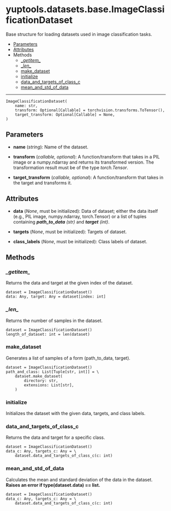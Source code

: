 # yuptools.datasets.base.ImageClassificationDataset

Base structure for loading datasets used in image classification tasks.


- [Parameters](#parameters)
- [Attributes](#attributes)
- Methods
  - [\__getitem\__](#\__getitem\__)
  - [\__len\__](#\__len\__)
  - [make_dataset](#makedataset)
  - [initialize](#initialize)
  - [data_and_targets_of_class_c](#dataandtargetsofclassc)
  - [mean_and_std_of_data](#meanandstdofdata)


---


```
ImageClassificationDataset(
    name: str,
    transform: Optional[Callable] = torchvision.transforms.ToTensor(),
    target_transform: Optional[Callable] = None,
)
```

## Parameters

- **name** (*string*):
Name of the dataset.

- **transform** (*callable, optional*):
A function/transform that takes in a PIL image or a numpy.ndarray and returns its transformed version.
The transformation result must be of the type *torch.Tensor*.

- **target_transform** (*callable, optional*):
A function/transform that takes in the target and transforms it.


## Attributes

- **data** (*None*, must be initialized):
Data of dataset;
either the data itself (e.g., PIL image, numpy.ndarray, torch.Tensor)
or a list of tuples containing ***path_to_data** (str)* and ***target** (int)*.

- **targets** (*None*, must be initialized):
Targets of dataset.

- **class_labels** (*None*, must be initialized):
Class labels of dataset.


## Methods


### *\__getitem\__*

Returns the data and target at the given index of the dataset.

```
dataset = ImageClassificationDataset()
data: Any, target: Any = dataset[index: int]
```


### *\__len\__*

Returns the number of samples in the dataset.

```
dataset = ImageClassificationDataset()
length_of_dataset: int = len(dataset)
```


### make_dataset

Generates a list of samples of a form (path_to_data, target).

```
dataset = ImageClassificationDataset()
path_and_class: List[Tuple[str, int]] = \
    dataset.make_dataset(
        directory: str,
        extensions: List[str],
    )
```


### initialize

Initializes the dataset with the given data, targets, and class labels.


### data_and_targets_of_class_c

Returns the data and target for a specific class.

```
dataset = ImageClassificationDataset()
data_c: Any, targets_c: Any = \
    dataset.data_and_targets_of_class_c(c: int)
```


### mean_and_std_of_data

Calculates the mean and standard deviation of the data in the dataset.
**Raises an error if type(dataset.data) == list.**

```
dataset = ImageClassificationDataset()
data_c: Any, targets_c: Any = \
    dataset.data_and_targets_of_class_c(c: int)
```
